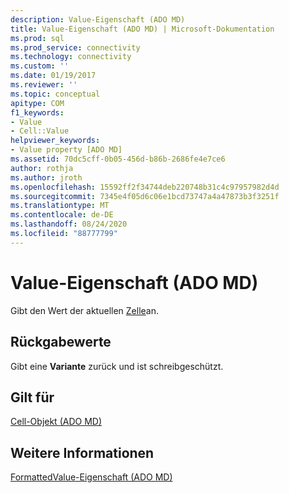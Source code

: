 ```yaml
---
description: Value-Eigenschaft (ADO MD)
title: Value-Eigenschaft (ADO MD) | Microsoft-Dokumentation
ms.prod: sql
ms.prod_service: connectivity
ms.technology: connectivity
ms.custom: ''
ms.date: 01/19/2017
ms.reviewer: ''
ms.topic: conceptual
apitype: COM
f1_keywords:
- Value
- Cell::Value
helpviewer_keywords:
- Value property [ADO MD]
ms.assetid: 70dc5cff-0b05-456d-b86b-2686fe4e7ce6
author: rothja
ms.author: jroth
ms.openlocfilehash: 15592ff2f34744deb220748b31c4c97957982d4d
ms.sourcegitcommit: 7345e4f05d6c06e1bcd73747a4a47873b3f3251f
ms.translationtype: MT
ms.contentlocale: de-DE
ms.lasthandoff: 08/24/2020
ms.locfileid: "88777799"
---
```

# <a name="value-property-ado-md"></a>Value-Eigenschaft (ADO MD)
Gibt den Wert der aktuellen [Zelle](./cell-object-ado-md.md)an.  
  
## <a name="return-values"></a>Rückgabewerte  
 Gibt eine **Variante** zurück und ist schreibgeschützt.  
  
## <a name="applies-to"></a>Gilt für  
 [Cell-Objekt (ADO MD)](./cell-object-ado-md.md)  
  
## <a name="see-also"></a>Weitere Informationen  
 [FormattedValue-Eigenschaft (ADO MD)](./formattedvalue-property-ado-md.md)